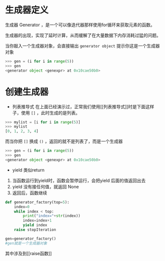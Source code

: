 # 生成器定义
生成器 Generator ，是一个可以像迭代器那样使用for循环来获取元素的函数。

生成器的出现，实现了延时计算，从而缓解了在大量数据下内存消耗过猛的问题。

当你敲入一个生成器对象，会直接输出 `generator object` 提示你这是一个生成器对象

```python
>>> gen = (i for i in range(5))
>>> gen
<generator object <genexpr> at 0x10cae50b0>
```

# 创建生成器
- 列表推导式
在上面已经演示过，正常我们使用[[列表推导式]]时是下面这样子，使用 `[]` ，此时生成的是列表。

```python
>>> mylist = [i for i in range(5)]
>>> mylist
[0, 1, 2, 3, 4]
```

而当你把 `[]` 换成 `()` ，返回的就不是列表了，而是一个生成器

```python
>>> gen = (i for i in range(5))
>>> gen
<generator object <genexpr> at 0x10cae50b0>
```

- yield
类似return

 1. 当函数运行到yield时，函数会暂停运行，会把yield 后面的值返回出去
 2. yield 没有接任何值，就返回 None
 3. 返回后，函数继续

```python
def generator_factory(top=5):
	index=0
	while index < top:
		print("index="+str(index))
		index=index+1
		yield index
	raise stopIteration

gen=generator_factory()
#gen就是一个生成器对象
```

其中涉及到[[raise函数]]